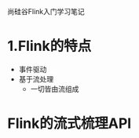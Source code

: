 尚硅谷Flink入门学习笔记

# 1.Flink的特点

+ 事件驱动
+ 基于流处理
  + 一切皆由流组成

































# Flink的流式梳理API







